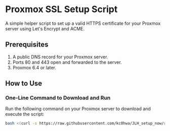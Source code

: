 # Proxmox SSL Setup Script

A simple helper script to set up a valid HTTPS certificate for your Proxmox server using Let's Encrypt and ACME.

## Prerequisites
1. A public DNS record for your Proxmox server.
2. Ports 80 and 443 open and forwarded to the server.
3. Proxmox 6.4 or later.

## How to Use

### One-Line Command to Download and Run
Run the following command on your Proxmox server to download and execute the script:

```bash
bash <(curl -s https://raw.githubusercontent.com/kc0hwa/JLH_setup_now/refs/heads/main/B-after-Loaded/A_proxmox-ssl-setup/setup-proxmox-ssl.sh.SH)
